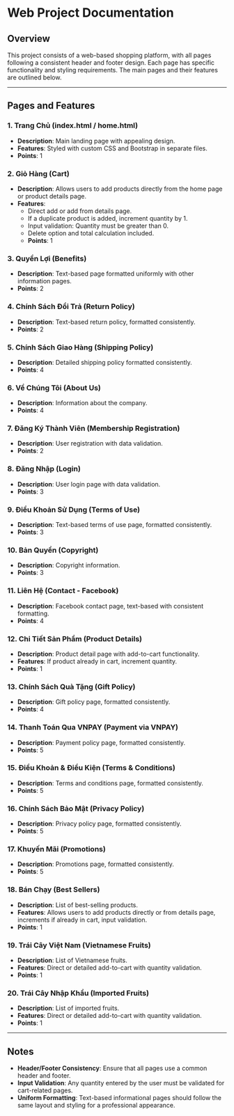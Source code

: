 # Web Project Documentation

## Overview
This project consists of a web-based shopping platform, with all pages following a consistent header and footer design. Each page has specific functionality and styling requirements. The main pages and their features are outlined below.

---

## Pages and Features

### 1. Trang Chủ (index.html / home.html)
   - **Description**: Main landing page with appealing design.
   - **Features**: Styled with custom CSS and Bootstrap in separate files.
   - **Points**: 1

### 2. Giỏ Hàng (Cart)
   - **Description**: Allows users to add products directly from the home page or product details page. 
   - **Features**:
     - Direct add or add from details page.
     - If a duplicate product is added, increment quantity by 1.
     - Input validation: Quantity must be greater than 0.
     - Delete option and total calculation included.
     - **Points**: 1

### 3. Quyền Lợi (Benefits)
   - **Description**: Text-based page formatted uniformly with other information pages.
   - **Points**: 2

### 4. Chính Sách Đổi Trả (Return Policy)
   - **Description**: Text-based return policy, formatted consistently.
   - **Points**: 2

### 5. Chính Sách Giao Hàng (Shipping Policy)
   - **Description**: Detailed shipping policy formatted consistently.
   - **Points**: 4

### 6. Về Chúng Tôi (About Us)
   - **Description**: Information about the company.
   - **Points**: 4

### 7. Đăng Ký Thành Viên (Membership Registration)
   - **Description**: User registration with data validation.
   - **Points**: 2

### 8. Đăng Nhập (Login)
   - **Description**: User login page with data validation.
   - **Points**: 3

### 9. Điều Khoản Sử Dụng (Terms of Use)
   - **Description**: Text-based terms of use page, formatted consistently.
   - **Points**: 3

### 10. Bản Quyền (Copyright)
   - **Description**: Copyright information.
   - **Points**: 3

### 11. Liên Hệ (Contact - Facebook)
   - **Description**: Facebook contact page, text-based with consistent formatting.
   - **Points**: 4

### 12. Chi Tiết Sản Phẩm (Product Details)
   - **Description**: Product detail page with add-to-cart functionality.
   - **Features**: If product already in cart, increment quantity.
   - **Points**: 1

### 13. Chính Sách Quà Tặng (Gift Policy)
   - **Description**: Gift policy page, formatted consistently.
   - **Points**: 4

### 14. Thanh Toán Qua VNPAY (Payment via VNPAY)
   - **Description**: Payment policy page, formatted consistently.
   - **Points**: 5

### 15. Điều Khoản & Điều Kiện (Terms & Conditions)
   - **Description**: Terms and conditions page, formatted consistently.
   - **Points**: 5

### 16. Chính Sách Bảo Mật (Privacy Policy)
   - **Description**: Privacy policy page, formatted consistently.
   - **Points**: 5

### 17. Khuyến Mãi (Promotions)
   - **Description**: Promotions page, formatted consistently.
   - **Points**: 5

### 18. Bán Chạy (Best Sellers)
   - **Description**: List of best-selling products.
   - **Features**: Allows users to add products directly or from details page, increments if already in cart, input validation.
   - **Points**: 1

### 19. Trái Cây Việt Nam (Vietnamese Fruits)
   - **Description**: List of Vietnamese fruits.
   - **Features**: Direct or detailed add-to-cart with quantity validation.
   - **Points**: 1

### 20. Trái Cây Nhập Khẩu (Imported Fruits)
   - **Description**: List of imported fruits.
   - **Features**: Direct or detailed add-to-cart with quantity validation.
   - **Points**: 1

---

## Notes
- **Header/Footer Consistency**: Ensure that all pages use a common header and footer.
- **Input Validation**: Any quantity entered by the user must be validated for cart-related pages.
- **Uniform Formatting**: Text-based informational pages should follow the same layout and styling for a professional appearance.
